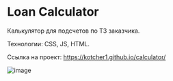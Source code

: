 # Loan Calculator

Калькулятор для подсчетов по ТЗ заказчика.

Технологии: CSS, JS, HTML.

Ссылка на проект: https://kotcher1.github.io/calculator/

![image](https://github.com/kotcher1/calculator/assets/43149448/25907c8a-cea0-4a42-844e-dfc393c995ca)

